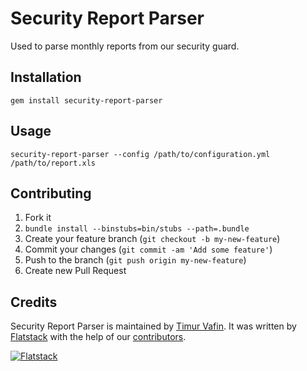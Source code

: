 # Security Report Parser

Used to parse monthly reports from our security guard.

## Installation

    gem install security-report-parser

## Usage

    security-report-parser --config /path/to/configuration.yml /path/to/report.xls

## Contributing

1. Fork it
3. `bundle install --binstubs=bin/stubs --path=.bundle`
3. Create your feature branch (`git checkout -b my-new-feature`)
4. Commit your changes (`git commit -am 'Add some feature'`)
5. Push to the branch (`git push origin my-new-feature`)
6. Create new Pull Request

## Credits

Security Report Parser is maintained by [Timur Vafin](http://github.com/timurvafin).
It was written by [Flatstack](http://www.flatstack.com) with the help of our
[contributors](http://github.com/fs/security-report-parser/contributors).


[![Flatstack](http://www.flatstack.com/assets/images/logo.png)](http://www.flatstack.com)

